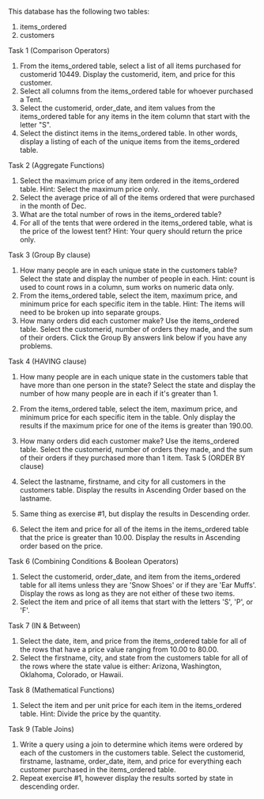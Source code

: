 This database has the following two tables:

1.	items_ordered
2.	customers

Task 1 (Comparison Operators)

1.	From the items_ordered table, select a list of all items purchased for customerid 10449. Display the customerid, item, and price for this customer.
2.	Select all columns from the items_ordered table for whoever purchased a Tent.
3.	Select the customerid, order_date, and item values from the items_ordered table for any items in the item column that start with the letter "S".
4.	Select the distinct items in the items_ordered table. In other words, display a listing of each of the unique items from the items_ordered table.

Task 2 (Aggregate Functions)

1.	Select the maximum price of any item ordered in the items_ordered table. Hint: Select the maximum price only.
2.	Select the average price of all of the items ordered that were purchased in the month of Dec.
3.	What are the total number of rows in the items_ordered table?
4.	For all of the tents that were ordered in the items_ordered table, what is the price of the lowest tent? Hint: Your query should return the price only.

Task 3 (Group By clause)

1.	How many people are in each unique state in the customers table? Select the state and display the number of people in each. Hint: count is used to count rows in a column, sum works on numeric data only.
2.	From the items_ordered table, select the item, maximum price, and minimum price for each specific item in the table. Hint: The items will need to be broken up into separate groups.
3.	How many orders did each customer make? Use the items_ordered table. Select the customerid, number of orders they made, and the sum of their orders. Click the Group By answers link below if you have any problems.

Task 4 (HAVING clause)

1.	How many people are in each unique state in the customers table that have more than one person in the state? Select the state and display the number of how many people are in each if it's greater than 1.
2.	From the items_ordered table, select the item, maximum price, and minimum price for each specific item in the table. Only display the results if the maximum price for one of the items is greater than 190.00.
3.	How many orders did each customer make? Use the items_ordered table. Select the customerid, number of orders they made, and the sum of their orders if they purchased more than 1 item.
Task 5 (ORDER BY clause)

1.	Select the lastname, firstname, and city for all customers in the customers table. Display the results in Ascending Order based on the lastname.
2.	Same thing as exercise #1, but display the results in Descending order.
3.	Select the item and price for all of the items in the items_ordered table that the price is greater than 10.00. Display the results in Ascending order based on the price.

Task 6 (Combining Conditions & Boolean Operators)

1.	Select the customerid, order_date, and item from the items_ordered table for all items unless they are 'Snow Shoes' or if they are 'Ear Muffs'. Display the rows as long as they are not either of these two items.
2.	Select the item and price of all items that start with the letters 'S', 'P', or 'F'.

Task 7 (IN & Between)

1.	Select the date, item, and price from the items_ordered table for all of the rows that have a price value ranging from 10.00 to 80.00.
2.	Select the firstname, city, and state from the customers table for all of the rows where the state value is either: Arizona, Washington, Oklahoma, Colorado, or Hawaii.

Task 8 (Mathematical Functions)

1. Select the item and per unit price for each item in the items_ordered table. Hint: Divide the price by the quantity.

Task 9 (Table Joins)

1.	Write a query using a join to determine which items were ordered by each of the customers in the customers table. Select the customerid, firstname, lastname, order_date, item, and price for everything each customer purchased in the items_ordered table.
2.	Repeat exercise #1, however display the results sorted by state in descending order.

